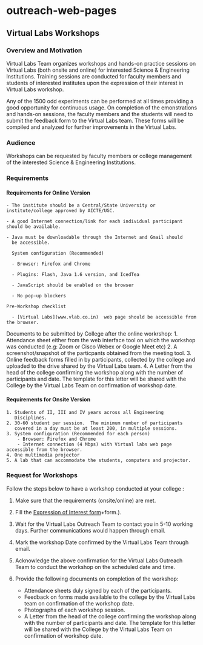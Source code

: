 # outreach-web-pages

## Virtual Labs Workshops
### Overview and Motivation
  Virtual Labs Team organizes workshops and hands-on practice sessions on Virtual Labs (both onsite and online) for interested Science & Engineering Institutions. Training sessions are conducted for faculty members and students of interested institutes upon the expression of their interest in Virtual Labs workshop.
   
  Any of the 1500 odd experiments can be performed at all times providing a good opportunity for continuous usage. On completion of the emonstrations and hands-on sessions, the faculty members and the students will need to submit the feedback form to the Virtual Labs team. These forms will be compiled and analyzed for further improvements in the Virtual Labs.
### Audience
  Workshops can be requested by faculty members or college management of the interested Science & Engineering Institutions.
###  Requirements
#### Requirements for Online Version  

    - The institute should be a Central/State University or institute/college approved by AICTE/UGC.

    - A good Internet connection/link for each individual participant should be available. 
    
    - Java must be downloadable through the Internet and Gmail should
      be accessible.

      System configuration (Recommended) 
      
      - Browser: Firefox and Chrome

      - Plugins: Flash, Java 1.6 version, and IcedTea

      - JavaScript should be enabled on the browser

      - No pop-up blockers

    Pre-Workshop checklist
    
      - [Virtual Labs](www.vlab.co.in)  web page should be accessible from the browser.

   Documents to be submitted  by College after the online workrshop:
       1. Attendance sheet either from the web interface tool on which the workshop was conducted (e.g: Zoom or Cisco Webex or Google Meet etc)
       2. A screenshot/snapshot of the particpants obtained from the meeting tool.
       3. Online feedback forms filled in by participants, collected by the college and uploaded to the drive shared by the Virtual Labs team.
       4. A Letter from the head of the college confirming the workshop along with the number of participants and date. The template for this letter will be shared with the College by the Virtual Labs Team on confirmation of workshop date.
#### Requirements for Onsite Version 
    1. Students of II, III and IV years across all Engineering
       Disciplines.
    2. 30-60 student per session.  The minimum number of participants
       covered in a day must be at least 200, in multiple sessions.
    3. System configuration (Recommended for each person)
        - Browser: Firefox and Chrome
        - Internet connection (4 Mbps) with Virtual labs web page accessible from the browser.
    4. One multimedia projector
    5. A lab that can accommodate the students, computers and projector.
### Request for Workshops
Follow the steps below to have a workshop conducted at your college :
   
   1. Make sure that the requirements (onsite/online) are met.

   2. Fill the [Expression of Interest form](https://docs.google.com/forms/d/e/1FAIpQLScvUGaE6ln6JzeIVc2CqTXwac_R69WhzoM5TrW6y99hFB6nbw/viewform?embedded=true)+form.).

   3. Wait for the Virtual Labs Outreach Team to contact you in 5-10 working days. Further communications would happen through email.

   4. Mark the workshop Date confirmed by the Virtual Labs Team through email.

   5. Acknowledge the above confirmation for the Virtual Labs Outreach Team to conduct the workshop on the scheduled date and time.
         
   6. Provide the following documents on completion of the workshop:
      
       - Attendance sheets duly signed by each of the participants.
       - Feedback on forms made available to the college by the Virtual Labs team on confirmation of the workshop date.
       - Photographs of each workshop session.
       - A Letter from the head of the college confirming the workshop along with the number of participants and date. The template for this letter   will be shared with the College by the Virtual Labs Team on confirmation of workshop date.

 

 
